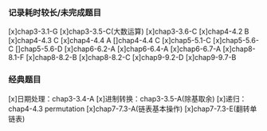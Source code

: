 ### 记录耗时较长/未完成题目
[x]chap3-3.1-G
[x]chap3-3.5-C(大数运算)
[x]chap3-3.6-C
[x]chap4-4.2 B
[x]chap4-4.3 C
[x]chap4-4.4 A
[]chap4-4.4 C
[x]chap5-5.1-C
[x]chap5-5.6-C
[]chap5-5.6-D
[x]chap6-6.2-A
[x]chap6-6.4-A
[x]chap6-6.7-A
[x]chap8-8.1-F
[x]chap8-8.2-B
[x]chap8-8.2-C
[x]chap9-9.2-D
[x]chap9-9.7-B

### 经典题目
[x]日期处理：chap3-3.4-A
[x]进制转换：chap3-3.5-A(除基取余)
[x]递归：chap4-4.3 permutation
[x]chap7-7.3-A(链表基本操作)
[x]chap7-7.3-E(翻转单链表)